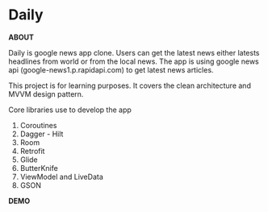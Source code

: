 # Daily

**ABOUT**

Daily is google news app clone. Users can get the latest news either latests headlines from world or from the local news.
The app is using google news api (google-news1.p.rapidapi.com) to get latest news articles.

This project is for learning purposes.
It covers the clean architecture and MVVM design pattern.

Core libraries use to develop the app
1. Coroutines
2. Dagger - Hilt
3. Room
4. Retrofit
5. Glide
6. ButterKnife
7. ViewModel and LiveData
8. GSON

**DEMO**
